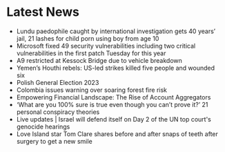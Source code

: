 # Latest News
-  Lundu paedophile caught by international investigation gets 40 years’ jail, 21 lashes for child porn using boy from age 10
-  Microsoft fixed 49 security vulnerabilities including two critical vulnerabilities in the first patch Tuesday for this year
-  A9 restricted at Kessock Bridge due to vehicle breakdown
-  Yemen’s Houthi rebels: US-led strikes killed five people and wounded six
-  Polish General Election 2023
-  Colombia issues warning over soaring forest fire risk
-  Empowering Financial Landscape: The Rise of Account Aggregators
-  ‘What are you 100% sure is true even though you can’t prove it?’ 21 personal conspiracy theories
-  Live updates | Israel will defend itself on Day 2 of the UN top court's genocide hearings
-  Love Island star Tom Clare shares before and after snaps of teeth after surgery to get a new smile
